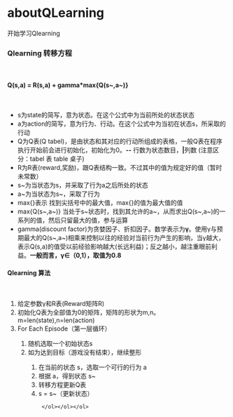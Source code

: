 # aboutQLearning<br>
开始学习Qlearning<br>
<h3>Qlearning 转移方程</h3><br>
<h4>Q(s,a) = R(s,a) + gamma*max{Q(s~,a~)}</h4><br>
<ul>
  <li>s为state的简写，意为状态。在这个公式中为当前所处的状态状态</li>
  <li>a为action的简写，意为行为、行动。在这个公式中为当初在状态s，所采取的行动</li>
  <li>Q为Q表(Q tabel)，是由状态和其对应的行动所组成的表格，一般Q表在程序执行开始前会进行初始化，初始化为0。<b>--</b> 行数为状态数目，<b>|</b>列数 (注意区分：tabel 表 table 桌子)</li>
  <li>R为R表(reward,奖励)，跟Q表结构一致。不过其中的值为规定好的值（暂时未常数）</li>
  <li>s~为当状态为s，并采取了行为a之后所处的状态</li>
  <li>a~为当状态为s~，采取了行为</li>
  <li>max{}表示 找到尖括号中的最大值，max{}的值为最大值的值</li>
  <li>max{Q(s~,a~)} 当处于s~状态时，找到其允许的a~，从而求出Q(s~,a~)的一系列的值，然后只留最大的值，参与运算</li>
  <li>gamma(discount factor)为贪婪因子、折扣因子。数学表示为<b>γ</b>。使用γ与预期最大的Q(s~,a~)相乘来控制以往的经验对当前行为产生的影响，当γ越大，表示Q(s,a)的值受以前经验影响越大(长远利益)；反之越小，越注重眼前利益。<b>一般而言，γ∈（0,1），取值为0.8</b></li>
</ul>
<h4>Qlearning 算法</h4><br>
<ol>
  <li>给定参数γ和R表(Reward矩阵R)</li>
  <li>初始化Q表为全部值为0的矩阵，矩阵的形状为m,n。m=len(state),n=len(action)</li>
  <li>For Each Episode（第一层循环）</li>
  <ol>
    <li>随机选取一个初始状态s</li>
    <li>如为达到目标（游戏没有结束），继续整形</li>
    <ol>
      <li>在当前的状态 s，选取一个可行的行为 a</li>
      <li>根据 a，得到状态 s~</li>
      <li>转移方程更新Q表</li>
      <li>s = s~（更新状态）</li>
      
      
     </ol></ol></ol>
    
